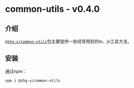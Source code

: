 # common-utils - v0.4.0

## 介绍

[`@zhg-x/common-utils`](https://www.npmjs.com/package/@zhg-x/common-utils)包主要提供一些经常用到的ts、js工具方法。

## 安装

通过npm：
```
npm i @zhg-x/common-utils
```


